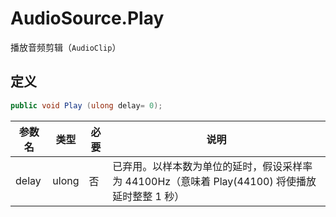 # AudioSource.Play

播放音频剪辑（`AudioClip`）

## 定义

```csharp
public void Play (ulong delay= 0);
```

| 参数名 | 类型  | 必要 | 说明                                                         |
| ------ | ----- | ---- | ------------------------------------------------------------ |
| delay  | ulong | 否   | 已弃用。以样本数为单位的延时，假设采样率为 44100Hz（意味着 Play(44100) 将使播放延时整整 1 秒） |

